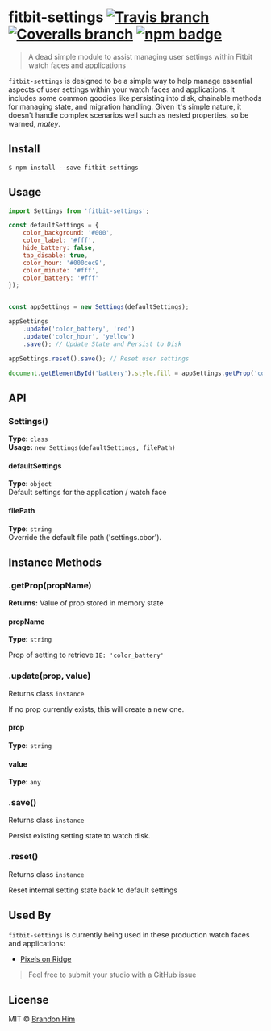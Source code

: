 # fitbit-settings [![Travis branch](https://img.shields.io/travis/brh55/fitbit-settings/master.svg?style=flat-square)](https://travis-ci.org/brh55/fitbit-settings) [![Coveralls branch](https://img.shields.io/coveralls/brh55/fitbit-settings/master.svg?style=flat-square)](https://coveralls.io/github/brh55/fitbit-settings) [![npm badge](https://img.shields.io/npm/dt/fitbit-settings.svg?style=flat-square)](https://www.npmjs.com/package/fitbit-settings)

> A dead simple module to assist managing user settings within Fitbit watch faces and applications

`fitbit-settings` is designed to be a simple way to help manage essential aspects of user settings within your watch faces and applications. It includes some common goodies like persisting into disk, chainable methods for managing state, and migration handling. Given it's simple nature, it doesn't handle complex scenarios well such as nested properties, so be warned, *matey*.

## Install

```
$ npm install --save fitbit-settings
```

## Usage

```js
import Settings from 'fitbit-settings';

const defaultSettings = {
    color_background: '#000',
    color_label: '#fff',
    hide_battery: false,
    tap_disable: true,
    color_hour: '#000cec9',
    color_minute: '#fff',
    color_battery: '#fff'
});


const appSettings = new Settings(defaultSettings);

appSettings
    .update('color_battery', 'red')
    .update('color_hour', 'yellow')
    .save(); // Update State and Persist to Disk

appSettings.reset().save(); // Reset user settings

document.getElementById('battery').style.fill = appSettings.getProp('color_battery');
```

## API

### Settings()
**Type:** `class`<br>
**Usage:** `new Settings(defaultSettings, filePath)`

#### defaultSettings
**Type:** `object`<br>
Default settings for the application / watch face

#### filePath
**Type:** `string`<br>
Override the default file path ('settings.cbor').

## Instance Methods
### .getProp(propName)
**Returns:** Value of prop stored in memory state

#### propName
**Type:** `string`<br>

Prop of setting to retrieve `IE: 'color_battery'`

### .update(prop, value)
Returns class `instance`

If no prop currently exists, this will create a new one.

#### prop
**Type:** `string`<br>

#### value
**Type:** `any`<br>

### .save()
Returns class `instance`

Persist existing setting state to watch disk.

### .reset()
Returns class `instance`

Reset internal setting state back to default settings

## Used By
`fitbit-settings` is currently being used in these production watch faces and applications:

- [Pixels on Ridge](https://pixelsonridge.com)

> Feel free to submit your studio with a GitHub issue

## License

MIT © [Brandon Him](https://github.com/brh55/fitbit-settings)